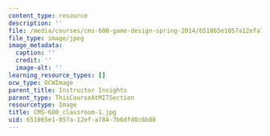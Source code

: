 ```yaml
---
content_type: resource
description: ''
file: /media/courses/cms-608-game-design-spring-2014/651865e1057a12efa7847b6dfd0c6b88_CMS-608_classroom-1.jpg
file_type: image/jpeg
image_metadata:
  caption: ''
  credit: ''
  image-alt: ''
learning_resource_types: []
ocw_type: OCWImage
parent_title: Instructor Insights
parent_type: ThisCourseAtMITSection
resourcetype: Image
title: CMS-608_classroom-1.jpg
uid: 651865e1-057a-12ef-a784-7b6dfd0c6b88
---
```

